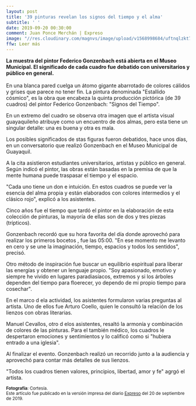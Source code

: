 ```yaml
---
layout: post
title: '39 pinturas revelan los signos del tiempo y el alma'
subtitle: ' '
date: 2019-09-20 00:30:00
comment: Juan Ponce Merchán | Expreso
image: "//res.cloudinary.com/magnvs/image/upload/v1568998684/uftnqlzkt7frfmmsybuj.jpg"
ffw: Leer más
---
```

**La muestra del pintor Federico Gonzenbach está abierta en el Museo Municipal. El significado de cada cuadro fue debatido con universitarios y público en general.**<br/><br/>En una blanca pared cuelga un átomo gigante abarrotado de colores cálidos y grises que parece no tener fin. La pintura denominada "Estallido cósmico", es la obra que encabeza la quinta producción pictórica (de 39 cuadros) del pintor Federico Gonzenbach: "Signos del Tiempo".  

En un extremo del cuadro se observa otra imagen que el artista visual guayaquileño atribuye como un encuentro de dos almas, pero esta tiene un singular detalle: una es buena y otra es mala.

Los posibles significados de stas figuras fueron debatidos, hace unos días, en un conversatorio que realizó Gonzenbach en el Museo Municipal de Guayaquil.

A la cita asistieron estudiantes universitarios, artistas y público en general. Según indicó el pintor, las obras están basadas en la premisa de que la mente humana puede traspasar el tiempo y el espacio.

"Cada uno tiene un don e intuición. En estos cuadros se puede ver la esencia del alma propia y están elaborados con colores intermedios y el clásico rojo", explicó a los asistentes.

Cinco años fue el tiempo que tardó el pintor en la elaboración de esta colección de pinturas, la mayoría de ellas son de dos y tres piezas (trípticos).

Gonzenbach recordó que su hora favorita del día donde aprovechó para realizar los primeros bocetos , fue las 05:00. "En ese momento me levanto en cero y se une la imaginación, tiempo, espacios y todos los sentidos", precisó.

Otro método de inspiración fue buscar un equilibrio espiritual para liberar las energías y obtener un lenguaje propio. "Soy apasionado, emotivo y siempre he vivido en lugares paradiasíacos, extremos y si los árboles dependen del tiempo para floerecer, yo dependo de mi propio tiempo para cosechar".

En el marco d ela actividad, los asistentes formularon varias preguntas al artista. Uno de ellos fue Arturo Coello, quien le consultó la relación de los lienzos con obras literarias.

Manuel Cevallos, otro d elos asistentes, resaltó la armonía y combinación de colores de las pinturas. Para el también médico, los cuadros le despertaron emociones y sentimientos y lo calificó como si "hubiera entrado a una iglesia".

Al finalizar el evento. Gonzenbach realizó un recorrido junto a la audiencia y aprovechó para contar más detalles de sus lienzos.

"Todos los cuadros tienen valores, principios, libertad, amor y fe" agrgó el artista.

<small>**Fotografía**: Cortesía.<br />Este artículo fue publicado en la versión impresa del diario [Expreso](//www.expreso.ec) del 20 de septiembre de 2019.</small>
